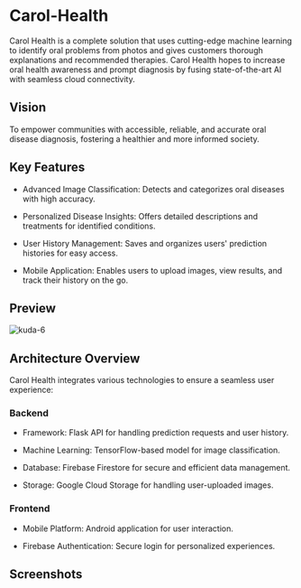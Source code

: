 # Carol-Health

Carol Health is a complete solution that uses cutting-edge machine learning to identify oral problems from photos and gives customers thorough explanations and recommended therapies. Carol Health hopes to increase oral health awareness and prompt diagnosis by fusing state-of-the-art AI with seamless cloud connectivity.

## Vision
To empower communities with accessible, reliable, and accurate oral disease diagnosis, fostering a healthier and more informed society.

## Key Features

- Advanced Image Classification: Detects and categorizes oral diseases with high accuracy.

- Personalized Disease Insights: Offers detailed descriptions and treatments for identified conditions.

- User History Management: Saves and organizes users' prediction histories for easy access.

- Mobile Application: Enables users to upload images, view results, and track their history on the go.

## Preview
![kuda-6](https://github.com/user-attachments/assets/f3394eb7-dfb7-4a3b-843e-fb4d10494fdc)

## Architecture Overview

Carol Health integrates various technologies to ensure a seamless user experience:

### Backend

- Framework: Flask API for handling prediction requests and user history.

- Machine Learning: TensorFlow-based model for image classification.

- Database: Firebase Firestore for secure and efficient data management.

- Storage: Google Cloud Storage for handling user-uploaded images.

### Frontend

- Mobile Platform: Android application for user interaction.

- Firebase Authentication: Secure login for personalized experiences.

## Screenshots
